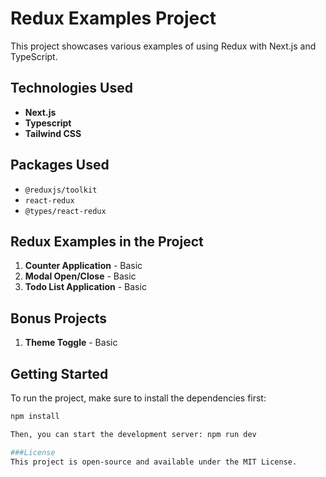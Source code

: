 # Redux Examples Project

This project showcases various examples of using Redux with Next.js and TypeScript. 

## Technologies Used
- **Next.js**
- **Typescript**
- **Tailwind CSS**

## Packages Used
- `@reduxjs/toolkit`
- `react-redux`
- `@types/react-redux`

## Redux Examples in the Project
1. **Counter Application** - Basic
2. **Modal Open/Close** - Basic
3. **Todo List Application** - Basic

## Bonus Projects
1. **Theme Toggle** - Basic

## Getting Started

To run the project, make sure to install the dependencies first:

```bash
npm install

Then, you can start the development server: npm run dev

###License
This project is open-source and available under the MIT License.